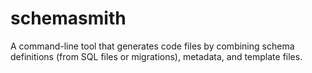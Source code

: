# schemasmith
A command-line tool that generates code files by combining schema definitions (from SQL files or migrations), metadata, and template files.

